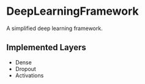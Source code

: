 DeepLearningFramework
=====
A simplified deep learning framework.<br>

## Implemented Layers
* Dense<br>
* Dropout<br>
* Activations<br>

